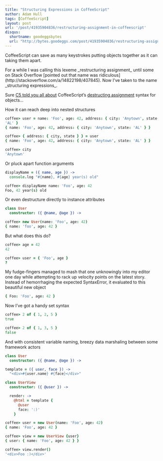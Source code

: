 ```yaml
---
title: "Structuring Expressions in CoffeeScript"
author: Adam Hull
tags: [CoffeeScript]
layout: post
url: '/post/41935904836/restructuring-assignment-in-coffeescript'
disqus:
  shortname: goodeggsbytes
  url: "http://bytes.goodeggs.com/post/41935904836/restructuring-assignment-in-coffeescript"
---
```


CoffeeScript can save as many keystrokes putting objects together as it can taking them apart.

<p class="update">
  For a while I was calling this lexeme _restructuring assignment_ until some on Stack Overflow [pointed out that name was ridiculous](http://stackoverflow.com/a/14822198/407845).  Now I've taken to the name _structuring expressions_.
</p>

<!-- more -->

Sure [C5 told you all about](http://blog.carbonfive.com/2011/09/28/destructuring-assignment-in-coffeescript/) CoffeeScript’s [destructing assignment](http://coffeescript.org/#destructuring) syntax for objects…

How it can reach deep into nested structures

``` coffeescript
coffee> user = name: 'Foo', age: 42, address: { city: 'Anytown', state:
'AL' }
{ name: 'Foo', age: 42, address: { city: 'Anytown', state: 'AL' } }

coffee> { address: { city, state } } = user
{ name: 'Foo', age: 42, address: { city: 'Anytown', state: 'AL' } }

coffee> city
'Anytown'
```

Or pluck apart function arguments

``` coffeescript
displayName = ({ name, age }) ->
  console.log "#{name}, #{age} year(s) old"

coffee> displayName name: 'Foo', age: 42
Foo, 42 year(s) old
```

Or even destructure directly to instance attributes

``` coffeescript
class User
  constructor: ({ @name, @age }) ->

coffee> new User(name: 'Foo', age: 42)
{ name: 'foo', age: 42 }
```

But what does this do?

``` coffeescript
coffee> age = 42
42

coffee> user = { 'Foo', age }
?
```

My fudge-fingers managed to mash that one unknowingly into my editor one day while attempting to rack up velocity points on the latest story. Instead of hemorrhaging the expected SyntaxError, it evaluated to this beautiful new object

``` coffeescript
{ Foo: 'Foo', age: 42 }
```

Now I’ve got a handy set syntax

``` coffeescript
coffee> 2 of { 1, 2, 5 }
true

coffee> 2 of { 1, 3, 5 }
false
```

And with consistent variable naming, breezy data marshaling between some framework actors

``` coffeescript
class User
  constructor: ({ @name, @age }) ->

template = ({ user, face }) ->
  "<div>#{user.name} #{face}</div>"

class UserView
  constructor: ({ @user }) ->

  render: ->
    @html = template {
      @user
      face: ':)'
    }

coffee> user = new User(name: 'Foo', age: 42)
{ name: 'Foo', age: 42 }

coffee> view = new UserView {user}
{ user: { name: 'Foo', age: 42 } }

coffee> view.render()
'<div>Foo :)</div>'
```
